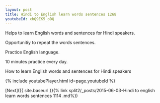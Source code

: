 ```yaml
---
layout: post
title: Hindi to English learn words sentences 1268 
youtubeId: xbQ9EK5_oDQ
---
```

 
 
Helps to learn English words and sentences for Hindi speakers.

Opportunitiy to repeat the words sentences. 

Practice English language. 
 
10 minutes practice every day. 
 
How to learn English words and sentences for Hindi speakers 
 
{% include youtubePlayer.html id=page.youtubeId %}
 
 
[Next]({{ site.baseurl }}{% link  split2/_posts/2015-06-03-Hindi to english learn words sentences 1114 .md%})
 
